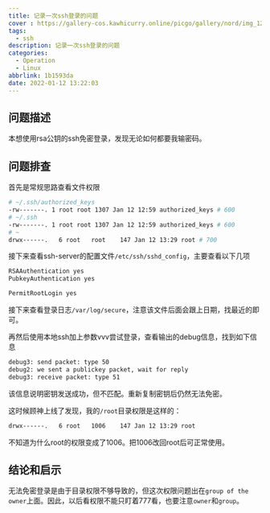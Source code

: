 ```yaml
---
title: 记录一次ssh登录的问题
cover : https://gallery-cos.kawhicurry.online/picgo/gallery/nord/img_1206.jpg
tags:
  - ssh
description: 记录一次ssh登录的问题
categories:
  - Operation
  - Linux
abbrlink: 1b1593da
date: 2022-01-12 13:22:03
---
```


## 问题描述

本想使用rsa公钥的ssh免密登录，发现无论如何都要我输密码。

## 问题排查

首先是常规思路查看文件权限

```bash
# ~/.ssh/authorized_keys
-rw-------. 1 root root 1307 Jan 12 12:59 authorized_keys # 600
# ~/.ssh
-rw-------. 1 root root 1307 Jan 12 12:59 authorized_keys # 600
# ~
drwx------.   6 root   root    147 Jan 12 13:29 root # 700

```

接下来查看ssh-server的配置文件`/etc/ssh/sshd_config`，主要查看以下几项
```bash
RSAAuthentication yes
PubkeyAuthentication yes

PermitRootLogin yes
```

接下来查看登录日志`/var/log/secure`，注意该文件后面会跟上日期，找最近的即可。

再然后使用本地ssh加上参数vvv尝试登录，查看输出的debug信息，找到如下信息
```bash
debug3: send packet: type 50
debug2: we sent a publickey packet, wait for reply
debug3: receive packet: type 51
```
该信息说明密钥发送成功，但不匹配。重新复制密钥后仍然无法免密。

这时候顾神上线了发现，我的`/root`目录权限是这样的：
```bash
drwx------.   6 root   1006    147 Jan 12 13:29 root
```

不知道为什么root的权限变成了1006。把1006改回root后可正常使用。

## 结论和启示
无法免密登录是由于目录权限不够导致的，但这次权限问题出在`group of the owner`上面。因此，以后看权限不能只盯着777看，也要注意`owner`和`group`。
